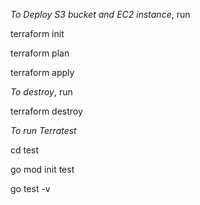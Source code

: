 
_To Deploy S3 bucket and EC2 instance_, run

terraform init

terraform plan

terraform apply

_To destroy_, run

terraform destroy

_To run Terratest_

cd test

go mod init test

go test -v
